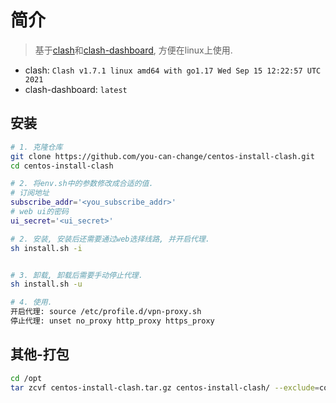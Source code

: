 # 简介
> 基于[clash](https://github.com/Dreamacro/clash)和[clash-dashboard](https://github.com/Dreamacro/clash-dashboard), 方便在linux上使用.
- clash: `Clash v1.7.1 linux amd64 with go1.17 Wed Sep 15 12:22:57 UTC 2021`
- clash-dashboard: `latest`

## 安装
```bash
# 1. 克隆仓库
git clone https://github.com/you-can-change/centos-install-clash.git
cd centos-install-clash

# 2. 将env.sh中的参数修改成合适的值.
# 订阅地址
subscribe_addr='<you_subscribe_addr>'
# web ui的密码
ui_secret='<ui_secret>'

# 2. 安装, 安装后还需要通过web选择线路, 并开启代理.
sh install.sh -i


# 3. 卸载, 卸载后需要手动停止代理.
sh install.sh -u

# 4. 使用.
开启代理: source /etc/profile.d/vpn-proxy.sh
停止代理: unset no_proxy http_proxy https_proxy

```
## 其他-打包
```bash
cd /opt
tar zcvf centos-install-clash.tar.gz centos-install-clash/ --exclude=config.yaml --exclude=config_bak
```
